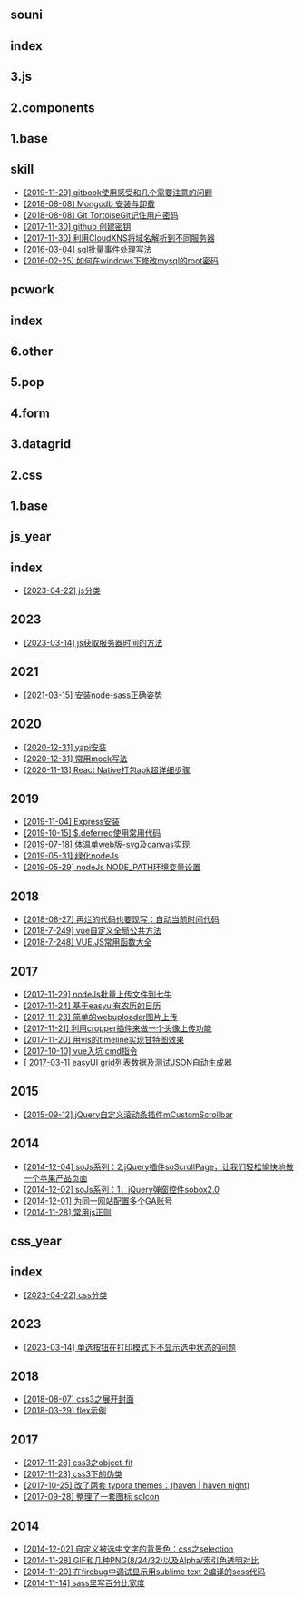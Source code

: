 
## souni 

## index 

## 3.js 

## 2.components 

## 1.base 

## skill 
- [[2019-11-29]  gitbook使用感受和几个需要注意的问题](/docs/skill/20191129-gitbookSkill.md)
- [[2018-08-08]  Mongodb 安装与卸载](/docs/skill/20180809-mongoInstall.md)
- [[2018-08-08]  Git TortoiseGit记住用户密码](/docs/skill/20180808-gitSavePull.md)
- [[2017-11-30]  github 创建密钥](/docs/skill/20171130-githubkey.md)
- [[2017-11-30]  利用CloudXNS将域名解析到不同服务器](/docs/skill/20171130-CloudXNS.md)
- [[2016-03-04]  sql批量事件处理写法](/docs/skill/20160304-sqlnote.md)
- [[2016-02-25]  如何在windows下修改mysql的root密码](/docs/skill/20160225-windowspassword.md)

## pcwork 

## index 

## 6.other 

## 5.pop 

## 4.form 

## 3.datagrid 

## 2.css 

## 1.base 

## js_year 

## index 
- [[2023-04-22]  js分类](/docs/js_year/index/index.md)

## 2023 
- [[2023-03-14]  js获取服务器时间的方法](/docs/js_year/2023/2023032414-servetime.md)

## 2021 
- [[2021-03-15]  安装node-sass正确姿势](/docs/js_year/2021/20210315-npmnodesass.md)

## 2020 
- [[2020-12-31]  yapi安装](/docs/js_year/2020/20201231-yapiInstall.md)
- [[2020-12-31]  常用mock写法](/docs/js_year/2020/20201231-mockDemo.md)
- [[2020-11-13]  React Native打包apk超详细步骤](/docs/js_year/2020/20201113-nativebulidapk.md)

## 2019 
- [[2019-11-04]  Express安装](/docs/js_year/2019/20191104-expressInstall.md)
- [[2019-10-15]  $.deferred使用常用代码](/docs/js_year/2019/20191015-deferred.md)
- [[2019-07-18]  体温单web版-svg及canvas实现](/docs/js_year/2019/20190718-temsheet.md)
- [[2019-05-31]  绿化nodeJs](/docs/js_year/2019/20190531-nodeConfig.md)
- [[2019-05-29]  nodeJs NODE_PATH环境变量设置](/docs/js_year/2019/20190529-nodepath.md)

## 2018 
- [[2018-08-27]  再烂的代码也要现写：自动当前时间代码](/docs/js_year/2018/20180827-runtime.md)
- [[2018-7-249]  vue自定义全局公共方法](/docs/js_year/2018/20180724-vueglobalfunc.md)
- [[2018-7-248]  VUE.JS常用函数大全](/docs/js_year/2018/20180724-vuecommon.md)

## 2017 
- [[2017-11-29]  nodeJs批量上传文件到七牛](/docs/js_year/2017/20171129-nodeJsQiniu.md)
- [[2017-11-24]  基于easyui有农历的日历](/docs/js_year/2017/20171124-calendar.md)
- [[2017-11-23]  简单的webuploader图片上传](/docs/js_year/2017/20171123-webuploader.md)
- [[2017-11-21]  利用cropper插件来做一个头像上传功能](/docs/js_year/2017/20171121-cropper.md)
- [[2017-11-20]  用vis的timeline实现甘特图效果](/docs/js_year/2017/20171120-gantt.md)
- [[2017-10-10]  vue入坑 cmd指令](/docs/js_year/2017/20171010-diary-vue-1.md)
- [[	2017-03-1]  easyUI grid列表数据及测试JSON自动生成器](/docs/js_year/2017/20170310-easygridJson.md)

## 2015 
- [[2015-09-12]  jQuery自定义滚动条插件mCustomScrollbar](/docs/js_year/2015/20150912-mCustomScrollbar.md)

## 2014 
- [[2014-12-04]  soJs系列：2,jQuery插件soScrollPage，让我们轻松愉快地做一个苹果产品页面](/docs/js_year/2014/20141204-soscrollpage.md)
- [[2014-12-02]  soJs系列：1，jQuery弹窗控件sobox2.0](/docs/js_year/2014/20141202-sobox.md)
- [[2014-12-01]  为同一网站配置多个GA账号](/docs/js_year/2014/20141201-manyGA.md)
- [[2014-11-28]  常用js正则](/docs/js_year/2014/20141128-manyjsEx.md)

## css_year 

## index 
- [[2023-04-22]  css分类](/docs/css_year/index/index.md)

## 2023 
- [[2023-03-14]  单选按钮在打印模式下不显示选中状态的问题](/docs/css_year/2023/2023031415-printradio.md)

## 2018 
- [[2018-08-07]  css3之展开封面](/docs/css_year/2018/2018-0807-extendCover.md)
- [[2018-03-29]  flex示例](/docs/css_year/2018/2018-0329-flex.md)

## 2017 
- [[2017-11-28]  css3之object-fit](/docs/css_year/2017/20171128-objectFit.md)
- [[2017-11-23]  css3下的伪类](/docs/css_year/2017/20171123-pseudo-class.md)
- [[2017-10-25]  改了两套 typora themes：(haven | haven night)](/docs/css_year/2017/20171025-typoraHavenStyle.md)
- [[2017-09-28]  整理了一套图标 soIcon](/docs/css_year/2017/20170928-soicon.md)

## 2014 
- [[2014-12-02]  自定义被选中文字的背景色：css之selection](/docs/css_year/2014/20141202-selection.md)
- [[2014-11-28]  GIF和几种PNG(8/24/32)以及Alpha/索引色透明对比](/docs/css_year/2014/20141128-pngAlpha.md)
- [[2014-11-20]  在firebug中调试显示用sublime text 2编译的scss代码](/docs/css_year/2014/20141120-firebugsass.md)
- [[2014-11-14]  sass里写百分比宽度](/docs/css_year/2014/20141114-sasspre.md)
